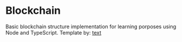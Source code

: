 # Blockchain 
Basic blockchain structure implementation for learning porposes using Node and TypeScript.
Template by: [text](https://github.com/khaosdoctor)
